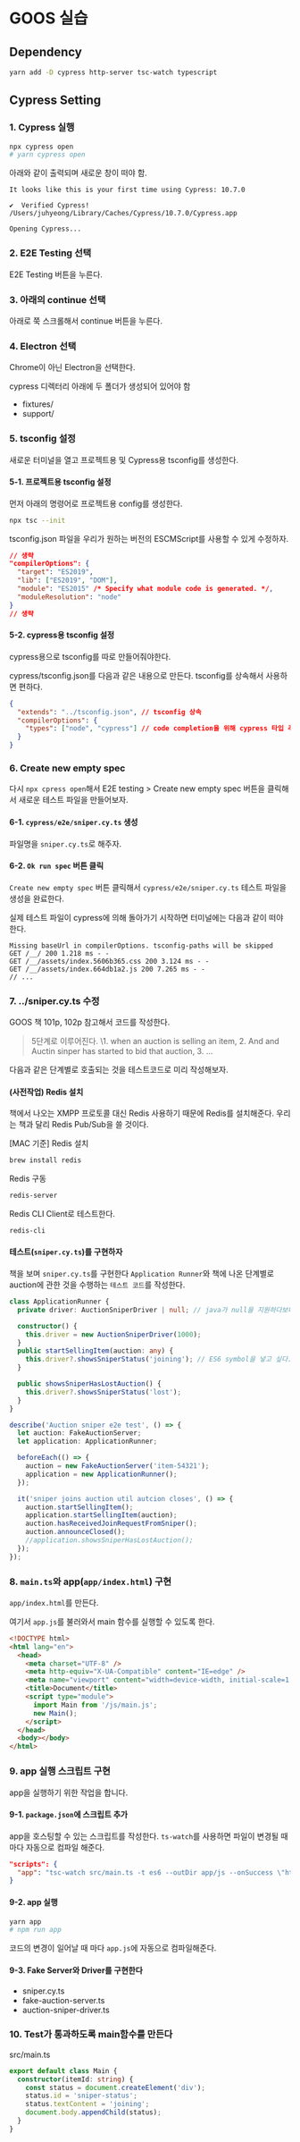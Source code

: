 # GOOS 실습

## Dependency

```bash
yarn add -D cypress http-server tsc-watch typescript
```

## Cypress Setting

### 1. Cypress 실행

```bash
npx cypress open
# yarn cypress open
```

아래와 같이 출력되며 새로운 창이 떠야 함.

```text
It looks like this is your first time using Cypress: 10.7.0

✔  Verified Cypress! /Users/juhyeong/Library/Caches/Cypress/10.7.0/Cypress.app

Opening Cypress...
```

### 2. E2E Testing 선택

E2E Testing 버튼을 누른다.

### 3. 아래의 continue 선택

아래로 쭉 스크롤해서 continue 버튼을 누른다.

### 4. Electron 선택

Chrome이 아닌 Electron을 선택한다.

cypress 디렉터리 아래에 두 폴더가 생성되어 있어야 함

- fixtures/
- support/

### 5. tsconfig 설정

새로운 터미널을 열고 프로젝트용 및 Cypress용 tsconfig를 생성한다.

#### 5-1. 프로젝트용 tsconfig 설정

먼저 아래의 명령어로 프로젝트용 config를 생성한다.

```bash
npx tsc --init
```

tsconfig.json 파일을 우리가 원하는 버전의 ESCMScript를 사용할 수 있게 수정하자.

```json
// 생략
"compilerOptions": {
  "target": "ES2019",
  "lib": ["ES2019", "DOM"],
  "module": "ES2015" /* Specify what module code is generated. */,
  "moduleResolution": "node"
}
// 생략
```

#### 5-2. cypress용 tsconfig 설정

cypress용으로 tsconfig를 따로 만들어줘야한다.

cypress/tsconfig.json를 다음과 같은 내용으로 만든다.
tsconfig를 상속해서 사용하면 편하다.

```json
{
  "extends": "../tsconfig.json", // tsconfig 상속
  "compilerOptions": {
    "types": ["node", "cypress"] // code completion을 위해 cypress 타입 추가
  }
}
```

### 6. Create new empty spec

다시 `npx cpress open`해서
E2E testing > Create new empty spec 버튼을 클릭해서 새로운 테스트 파일을 만들어보자.

#### 6-1. `cypress/e2e/sniper.cy.ts` 생성

파일명을 `sniper.cy.ts`로 해주자.

#### 6-2. `Ok run spec` 버튼 클릭

`Create new empty spec` 버튼 클릭해서 `cypress/e2e/sniper.cy.ts` 테스트 파일을 생성을 완료한다.

실제 테스트 파일이 cypress에 의해 돌아가기 시작하면 터미널에는 다음과 같이 떠야 한다.

```text
Missing baseUrl in compilerOptions. tsconfig-paths will be skipped
GET /__/ 200 1.218 ms - -
GET /__/assets/index.5606b365.css 200 3.124 ms - -
GET /__/assets/index.664db1a2.js 200 7.265 ms - -
// ...
```

### 7. ../sniper.cy.ts 수정

GOOS 책 101p, 102p 참고해서 코드를 작성한다.

> 5단계로 이루어진다.
> \1. when an auction is selling an item, 2. And and Auctin sinper has started to bid that auction, 3. ...

다음과 같은 단계별로 호출되는 것을 테스트코드로 미리 작성해보자.

#### (사전작업) Redis 설치

책에서 나오는 XMPP 프로토콜 대신 Redis 사용하기 때문에 Redis를 설치해준다.
우리는 책과 달리 Redis Pub/Sub을 쓸 것이다.

\[MAC 기준\] Redis 설치

```bash
brew install redis
```

Redis 구동

```bash
redis-server
```

Redis CLI Client로 테스트한다.

```bash
redis-cli
```

#### 테스트(`sniper.cy.ts`)를 구현하자

책을 보며 `sniper.cy.ts`를 구현한다
`Application Runner`와 책에 나온 단계별로 auction에 관한 것을 수행하는 `테스트 코드`를 작성한다.

```typescript
class ApplicationRunner {
  private driver: AuctionSniperDriver | null; // java가 null을 지원하다보니 이렇게..

  constructor() {
    this.driver = new AuctionSniperDriver(1000);
  }
  public startSellingItem(auction: any) {
    this.driver?.showsSniperStatus('joining'); // ES6 symbol을 넣고 싶다.
  }

  public showsSniperHasLostAuction() {
    this.driver?.showsSniperStatus('lost');
  }
}
```

```typescript
describe('Auction sniper e2e test', () => {
  let auction: FakeAuctionServer;
  let application: ApplicationRunner;

  beforeEach(() => {
    auction = new FakeAuctionServer('item-54321');
    application = new ApplicationRunner();
  });

  it('sniper joins auction util autcion closes', () => {
    auction.startSellingItem();
    application.startSellingItem(auction);
    auction.hasReceivedJoinRequestFromSniper();
    auction.announceClosed();
    //application.showsSniperHasLostAuction();
  });
});
```

### 8. `main.ts`와 app(`app/index.html`) 구현

`app/index.html`를 만든다.

여기서 `app.js`를 불러와서 main 함수를 실행할 수 있도록 한다.

```html
<!DOCTYPE html>
<html lang="en">
  <head>
    <meta charset="UTF-8" />
    <meta http-equiv="X-UA-Compatible" content="IE=edge" />
    <meta name="viewport" content="width=device-width, initial-scale=1.0" />
    <title>Document</title>
    <script type="module">
      import Main from '/js/main.js';
      new Main();
    </script>
  </head>
  <body></body>
</html>
```

### 9. app 실행 스크립트 구현

app을 실행하기 위한 작업을 합니다.

#### 9-1. `package.json`에 스크립트 추가

app을 호스팅할 수 있는 스크립트를 작성한다.
`ts-watch`를 사용하면 파일이 변경될 때마다 자동으로 컴파일 해준다.

```json
"scripts": {
  "app": "tsc-watch src/main.ts -t es6 --outDir app/js --onSuccess \"http-server app -p 3000\""
}
```

#### 9-2. app 실행

```bash
yarn app
# npm run app
```

코드의 변경이 일어날 때 마다 `app.js`에 자동으로 컴파일해준다.

#### 9-3. Fake Server와 Driver를 구현한다

- sniper.cy.ts
- fake-auction-server.ts
- auction-sniper-driver.ts

### 10. Test가 통과하도록 main함수를 만든다

src/main.ts

```typescript
export default class Main {
  constructor(itemId: string) {
    const status = document.createElement('div');
    status.id = 'sniper-status';
    status.textContent = 'joining';
    document.body.appendChild(status);
  }
}
```
